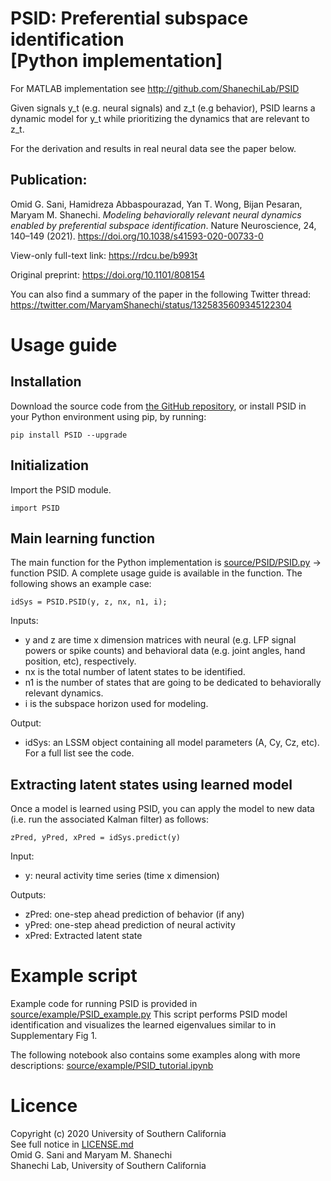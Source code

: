 # PSID: Preferential subspace identification <br/> [Python implementation]

For MATLAB implementation see http://github.com/ShanechiLab/PSID

Given signals y_t (e.g. neural signals) and z_t (e.g behavior), PSID learns a dynamic model for y_t while prioritizing the dynamics that are relevant to z_t. 

For the derivation and results in real neural data see the paper below.

## Publication: 
Omid G. Sani, Hamidreza Abbaspourazad, Yan T. Wong, Bijan Pesaran, Maryam M. Shanechi. *Modeling behaviorally relevant neural dynamics enabled by preferential subspace identification*. Nature Neuroscience, 24, 140–149 (2021). https://doi.org/10.1038/s41593-020-00733-0

View-only full-text link: https://rdcu.be/b993t

Original preprint: https://doi.org/10.1101/808154

You can also find a summary of the paper in the following Twitter thread:
https://twitter.com/MaryamShanechi/status/1325835609345122304


# Usage guide
## Installation
Download the source code from [the GitHub repository](https://github.com/ShanechiLab/PyPSID), or install PSID in your Python environment using pip, by running:
```
pip install PSID --upgrade
```

## Initialization
Import the PSID module.
```
import PSID
```

## Main learning function
The main function for the Python implementation is [source/PSID/PSID.py](https://github.com/ShanechiLab/PyPSID/blob/main/source/PSID/PSID.py) -> function PSID. A complete usage guide is available in the function. The following shows an example case:
```
idSys = PSID.PSID(y, z, nx, n1, i);
```
Inputs:
- y and z are time x dimension matrices with neural (e.g. LFP signal powers or spike counts) and behavioral data (e.g. joint angles, hand position, etc), respectively. 
- nx is the total number of latent states to be identified.
- n1 is the number of states that are going to be dedicated to behaviorally relevant dynamics.
- i is the subspace horizon used for modeling. 

Output:
- idSys: an LSSM object containing all model parameters (A, Cy, Cz, etc). For a full list see the code.

## Extracting latent states using learned model
Once a model is learned using PSID, you can apply the model to new data (i.e. run the associated Kalman filter) as follows:
```
zPred, yPred, xPred = idSys.predict(y)
```
Input:
- y: neural activity time series (time x dimension)

Outputs:
- zPred: one-step ahead prediction of behavior (if any)
- yPred: one-step ahead prediction of neural activity
- xPred: Extracted latent state

# Example script
Example code for running PSID is provided in 
[source/example/PSID_example.py](https://github.com/ShanechiLab/PyPSID/blob/main/source/PSID/example/PSID_example.py)
This script performs PSID model identification and visualizes the learned eigenvalues similar to in Supplementary Fig 1.

The following notebook also contains some examples along with more descriptions:
[source/example/PSID_tutorial.ipynb](https://github.com/ShanechiLab/PyPSID/blob/main/source/PSID/example/PSID_tutorial.ipynb)

# Licence
Copyright (c) 2020 University of Southern California  
See full notice in [LICENSE.md](https://github.com/ShanechiLab/PyPSID/blob/main/LICENSE.md)  
Omid G. Sani and Maryam M. Shanechi  
Shanechi Lab, University of Southern California
